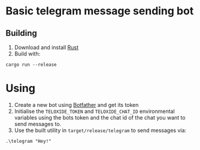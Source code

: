 # Basic telegram message sending bot

## Building

1. Download and install [Rust](https://rustup.rs/)
2. Build with:
```
cargo run --release
```

# Using
1. Create a new bot using [Botfather](https://t.me/botfather) and get its token
2. Initialise the `TELOXIDE_TOKEN` and `TELOXIDE_CHAT_ID` environmental variables using the bots token and the chat id of the chat you want to send messages to.
3. Use the built utility in `target/release/telegram` to send messages via:
```
.\telegram "Hey!"
```
